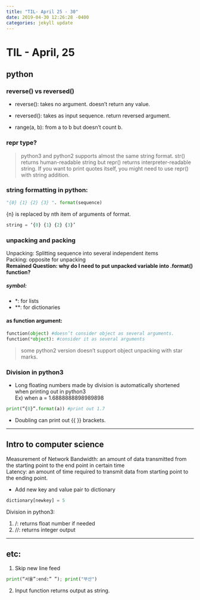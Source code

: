 ```yaml
---
title: "TIL- April 25 - 30"
date: 2019-04-30 12:26:28 -0400
categories: jekyll update
---
```


# TIL - April, 25

## python

### reverse() vs reversed()
* reverse(): takes no argument. doesn’t return any value.  
* reversed(): takes as input sequence. return  reversed argument.  

* range(a, b): from a to b but doesn’t count b.


### repr type?
>python3 and python2 supports almost the same string format. str() returns human-readable string but repr() returns interpreter-readable string. If you want to print quotes itself, you might need to use repr() with string addition.


### string formatting in python:

```python
"{0} {1} {2} {3} ". format(sequence)  
```
{n} is replaced by nth item of arguments of format.

```python
string = ‘{0} {1} {2} {3}’
```


<!-- Using python format string with lists  
print(string.format( -->


### unpacking and packing

Unpacking: Splitting sequence into several independent items  
Packing: opposite for unpacking  
**Remained Question: why do I need to put unpacked variable into .format() function?**

#####  symbol:
* *: for lists                 
* **: for dictionaries 

#### as function argument:  

```python
function(object) #doesn’t consider object as several arguments.  
function(*object): #consider it as several arguments
```

>some python2 version doesn’t support object unpacking with star marks.


### Division in python3
* Long floating numbers made by division is automatically shortened when printing out in python3  
Ex) when a = 1.6888888898989898

```python
print(“{0}”.format(a)) #print out 1.7
```

* Doubling can print out {{ }} brackets.
---
## Intro to computer science

Measurement of Network
Bandwidth: an amount of data transmitted from the starting point to the end point in certain time  
Latency: an amount of time required to transmit data from starting point to the ending point.  

* Add new key and value pair to dictionary

```python
dictionary[newkey] = 5
```

Division in python3:
1. /: returns float number if needed  
2. //: returns integer output  
___

## etc:
1. Skip new line feed
```python
print(“서울”:end:” ”); print("부산")
```

2.  Input function returns output as string.
